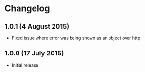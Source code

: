 # Changelog


## 1.0.1 (4 August 2015)

- Fixed issue where error was being shown as an object over http


## 1.0.0 (17 July 2015)

- Initial release